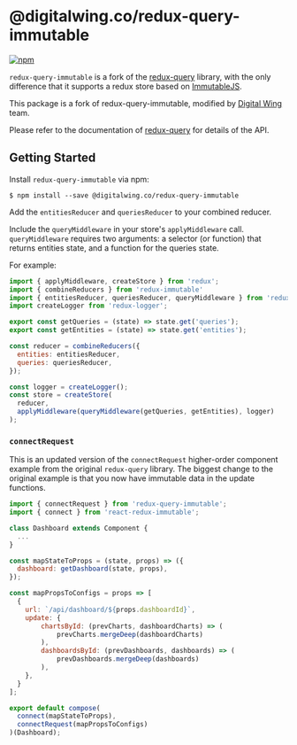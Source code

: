 # @digitalwing.co/redux-query-immutable

[![npm](https://img.shields.io/npm/v/redux-query-immutable.svg?style=flat-square)](https://www.npmjs.com/package/redux-query-immutable)

`redux-query-immutable` is a fork of the [redux-query](https://github.com/amplitude/redux-query) library, with the only difference that it supports a redux store based on [ImmutableJS](https://facebook.github.io/immutable-js/).

This package is a fork of redux-query-immutable, modified by [Digital Wing](https://github.com/amplitude/redux-query) team.

Please refer to the documentation of [redux-query](https://github.com/amplitude/redux-query) for details of the API.

## Getting Started

Install `redux-query-immutable` via npm:

```
$ npm install --save @digitalwing.co/redux-query-immutable
```

Add the `entitiesReducer` and `queriesReducer` to your combined reducer.

Include the `queryMiddleware` in your store's `applyMiddleware` call. `queryMiddleware` requires two arguments: a selector (or function) that returns entities state, and a function for the queries state.

For example:

```javascript
import { applyMiddleware, createStore } from 'redux';
import { combineReducers } from 'redux-immutable'
import { entitiesReducer, queriesReducer, queryMiddleware } from 'redux-query-immutable';
import createLogger from 'redux-logger';

export const getQueries = (state) => state.get('queries');
export const getEntities = (state) => state.get('entities');

const reducer = combineReducers({
  entities: entitiesReducer,
  queries: queriesReducer,
});

const logger = createLogger();
const store = createStore(
  reducer,
  applyMiddleware(queryMiddleware(getQueries, getEntities), logger)
);
```

### `connectRequest`

This is an updated version of the `connectRequest` higher-order component example from the original `redux-query` library.
The biggest change to the original example is that you now have immutable data in the update functions.

```javascript
import { connectRequest } from 'redux-query-immutable';
import { connect } from 'react-redux-immutable';

class Dashboard extends Component {
  ...
}

const mapStateToProps = (state, props) => ({
  dashboard: getDashboard(state, props),
});

const mapPropsToConfigs = props => [
  {
    url: `/api/dashboard/${props.dashboardId}`,
    update: {
        chartsById: (prevCharts, dashboardCharts) => (
            prevCharts.mergeDeep(dashboardCharts)
        ),
        dashboardsById: (prevDashboards, dashboards) => (
            prevDashboards.mergeDeep(dashboards)
        ),
    },
  }
];

export default compose(
  connect(mapStateToProps),
  connectRequest(mapPropsToConfigs)
)(Dashboard);
```
